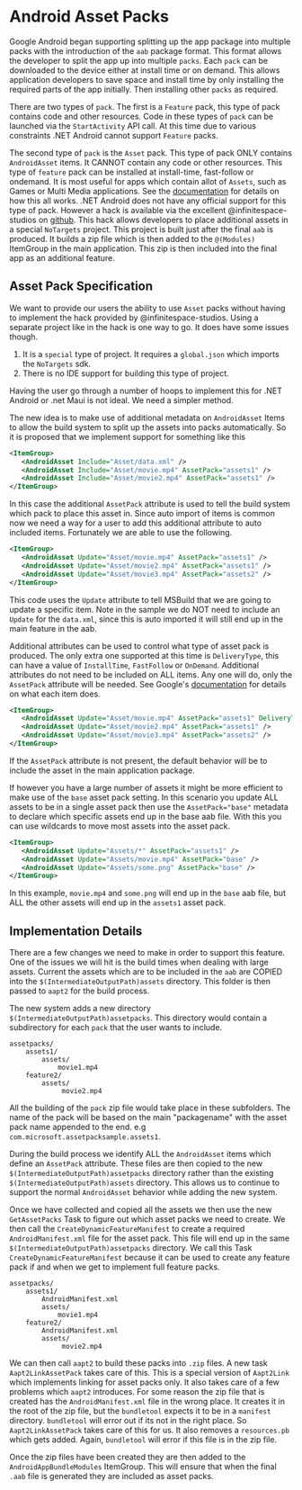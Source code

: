 # Android Asset Packs

Google Android began supporting splitting up the app package into multiple
packs with the introduction of the `aab` package format. This format allows
the developer to split the app up into multiple `packs`. Each `pack` can be
downloaded to the device either at install time or on demand. This allows
application developers to save space and install time by only installing
the required parts of the app initially. Then installing other `packs`
as required.

There are two types of `pack`. The first is a `Feature` pack, this type
of pack contains code and other resources. Code in these types of `pack`
can be launched via the `StartActivity` API call. At this time due to
various constraints .NET Android cannot support `Feature` packs.

The second type of `pack` is the `Asset` pack. This type of pack ONLY
contains `AndroidAsset` items. It CANNOT contain any code or other
resources. This type of `feature` pack can be installed at install-time,
fast-follow or ondemand. It is most useful for apps which contain allot
of `Assets`, such as Games or Multi Media applications.
See the [documentation](https://developer.android.com/guide/playcore/asset-delivery) for details on how this all works.
.NET Android does not have any official support for this type of pack.
However a hack is available via the excellent @infinitespace-studios on
[github](https://github.com/infinitespace-studios/MauiAndroidAssetPackExample).
This hack allows developers to place additional assets in a special
`NoTargets` project. This project is built just after the final `aab` is
produced. It builds a zip file which is then added to the `@(Modules)`
ItemGroup in the main application. This zip is then included into the
final app as an additional feature.

## Asset Pack Specification

We want to provide our users the ability to use `Asset` packs without
having to implement the hack provided by @infinitespace-studios. Using
a separate project like in the hack is one way to go. It does have some
issues though.

1. It is a `special` type of project. It requires a `global.json` which imports the
   `NoTargets` sdk.
2. There is no IDE support for building this type of project.

Having the user go through a number of hoops to implement this for
.NET Android or .net Maui is not ideal. We need a simpler method.

The new idea is to make use of additional metadata on `AndroidAsset`
Items to allow the build system to split up the assets into packs
automatically. So it is proposed that we implement support for something
like this

```xml
<ItemGroup>
   <AndroidAsset Include="Asset/data.xml" />
   <AndroidAsset Include="Asset/movie.mp4" AssetPack="assets1" />
   <AndroidAsset Include="Asset/movie2.mp4" AssetPack="assets1" />
</ItemGroup>
```

In this case the additional `AssetPack` attribute is used to tell the
build system which pack to place this asset in. Since auto import of items
is common now we need a way for a user to add this additional attribute
to auto included items. Fortunately we are able to use the following.

```xml
<ItemGroup>
   <AndroidAsset Update="Asset/movie.mp4" AssetPack="assets1" />
   <AndroidAsset Update="Asset/movie2.mp4" AssetPack="assets1" />
   <AndroidAsset Update="Asset/movie3.mp4" AssetPack="assets2" />
</ItemGroup>
```

This code uses the `Update` attribute to tell MSBuild that we are going
to update a specific item. Note in the sample we do NOT need to include
an `Update` for the `data.xml`, since this is auto imported it will still
end up in the main feature in the aab.

Additional attributes can be used to control what type of asset pack is
produced. The only extra one supported at this time is `DeliveryType`,
this can have a value of `InstallTime`, `FastFollow` or `OnDemand`.
Additional attributes do not need to be included on ALL items. Any one
will do, only the `AssetPack` attribute will be needed.
See Google's [documentation](https://developer.android.com/guide/playcore/asset-delivery#asset-updates) for details on what each item does.

```xml
<ItemGroup>
   <AndroidAsset Update="Asset/movie.mp4" AssetPack="assets1" DeliveryType="InstallTime" />
   <AndroidAsset Update="Asset/movie2.mp4" AssetPack="assets1" />
   <AndroidAsset Update="Asset/movie3.mp4" AssetPack="assets2" />
</ItemGroup>
```

If the `AssetPack` attribute is not present, the default behavior will
be to include the asset in the main application package.

If however you have a large number of assets it might be more efficient to make use of the `base` asset pack setting. In this scenario you update ALL assets to be in a single asset pack then use the `AssetPack="base"` metadata to declare which specific assets end up in the base aab file. With this you can use wildcards to move most assets into the asset pack.

```xml
<ItemGroup>
   <AndroidAsset Update="Assets/*" AssetPack="assets1" />
   <AndroidAsset Update="Assets/movie.mp4" AssetPack="base" />
   <AndroidAsset Update="Assets/some.png" AssetPack="base" />
</ItemGroup>
```

In this example, `movie.mp4` and `some.png` will end up in the `base` aab file, but ALL the other assets
will end up in the `assets1` asset pack.

## Implementation Details

There are a few changes we need to make in order to support this feature.
One of the issues we will hit is the build times when dealing with large assets.
Current the assets which are to be included in the `aab` are COPIED
into the `$(IntermediateOutputPath)assets` directory. This folder is
then passed to `aapt2` for the build process.

The new system adds a new directory `$(IntermediateOutputPath)assetpacks`.
This directory would contain a subdirectory for each `pack` that the
user wants to include.

```dotnetcli
assetpacks/
    assets1/
        assets/
            movie1.mp4
    feature2/
        assets/
             movie2.mp4
```

All the building of the `pack` zip file would take place in these subfolders.
The name of the pack will be based on the main "packagename" with the asset pack
name appended to the end. e.g `com.microsoft.assetpacksample.assets1`.

During the build process we identify ALL the `AndroidAsset` items which
define an `AssetPack` attribute. These files are then copied to the
new `$(IntermediateOutputPath)assetpacks` directory rather than the
existing `$(IntermediateOutputPath)assets` directory. This allows us to
continue to support the normal `AndroidAsset` behavior while adding the
new system.

Once we have collected and copied all the assets we then use the new
`GetAssetPacks` Task to figure out which asset packs we need to create.
We then call the `CreateDynamicFeatureManifest` to create a required
`AndroidManifest.xml` file for the asset pack. This file will end
up in the same `$(IntermediateOutputPath)assetpacks` directory.
We call this Task `CreateDynamicFeatureManifest` because it can be used
to create any feature pack if and when we get to implement full feature
packs.

```dotnetcli
assetpacks/
    assets1/
        AndroidManifest.xml
        assets/
            movie1.mp4
    feature2/
        AndroidManifest.xml
        assets/
             movie2.mp4
```

We can then call `aapt2` to build these packs into `.zip` files. A new
task `Aapt2LinkAssetPack` takes care of this. This is a special version
of `Aapt2Link` which implements linking for asset packs only.
It also takes care of a few problems which `aapt2` introduces. For some
reason the zip file that is created has the `AndroidManifest.xml` file
in the wrong place. It creates it in the root of the zip file, but the
`bundletool` expects it to be in a `manifest` directory.
`bundletool` will error out if its not in the right place.
So `Aapt2LinkAssetPack` takes care of this for us. It also removes a
`resources.pb` which gets added. Again, `bundletool` will error if this
file is in the zip file.

Once the zip files have been created they are then added to the
`AndroidAppBundleModules` ItemGroup. This will ensure that when the
final `.aab` file is generated they are included as asset packs.

